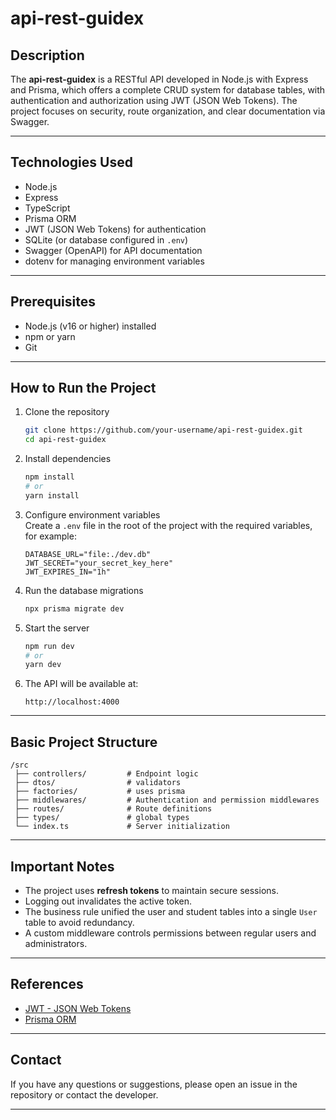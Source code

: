 
# api-rest-guidex

## Description

The **api-rest-guidex** is a RESTful API developed in Node.js with Express and Prisma, which offers a complete CRUD system for database tables, with authentication and authorization using JWT (JSON Web Tokens). The project focuses on security, route organization, and clear documentation via Swagger.

---

## Technologies Used

- Node.js  
- Express  
- TypeScript  
- Prisma ORM  
- JWT (JSON Web Tokens) for authentication  
- SQLite (or database configured in `.env`)  
- Swagger (OpenAPI) for API documentation  
- dotenv for managing environment variables  

---

## Prerequisites

- Node.js (v16 or higher) installed  
- npm or yarn  
- Git  

---

## How to Run the Project

1. Clone the repository  
   ```bash
   git clone https://github.com/your-username/api-rest-guidex.git
   cd api-rest-guidex
   ```

2. Install dependencies  
   ```bash
   npm install
   # or
   yarn install
   ```

3. Configure environment variables  
   Create a `.env` file in the root of the project with the required variables, for example:  
   ```
   DATABASE_URL="file:./dev.db"
   JWT_SECRET="your_secret_key_here"
   JWT_EXPIRES_IN="1h"
   ```

4. Run the database migrations  
   ```bash
   npx prisma migrate dev
   ```

5. Start the server  
   ```bash
   npm run dev
   # or
   yarn dev
   ```

6. The API will be available at:  
   ```
   http://localhost:4000
   ```

---

## Basic Project Structure

```
/src
 ├── controllers/         # Endpoint logic
 ├── dtos/                # validators
 ├── factories/           # uses prisma
 ├── middlewares/         # Authentication and permission middlewares
 ├── routes/              # Route definitions
 ├── types/               # global types
 └── index.ts             # Server initialization
```

---

## Important Notes

- The project uses **refresh tokens** to maintain secure sessions.  
- Logging out invalidates the active token.  
- The business rule unified the user and student tables into a single `User` table to avoid redundancy.  
- A custom middleware controls permissions between regular users and administrators.

---

## References

- [JWT - JSON Web Tokens](https://jwt.io/introduction)  
- [Prisma ORM](https://www.prisma.io/docs/)   

---

## Contact

If you have any questions or suggestions, please open an issue in the repository or contact the developer.

---

